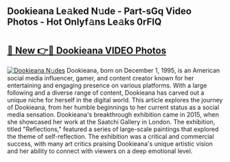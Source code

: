 ## Dookieana Le𝚊ked N𝚞de - Part-sGq Video Photos - Hot Onlyf𝚊ns Le𝚊ks 0rFIQ

# <h2><a href="http://ab75138.deff.icu/?id=Dookieana">🔗 New 👉🔴 Dookieana VIDEO Photos</a></h2>

[![Dookieana N𝚞des](https://i.imgur.com/rIISA9y.gif)](http://ab75138.deff.icu/?id=Dookieana)
Dookieana, born on December 1, 1995, is an American social media influencer, gamer, and content creator known for her entertaining and engaging presence on various platforms. With a large following and a diverse range of content, Dookieana has carved out a unique niche for herself in the digital world. This article explores the journey of Dookieana, from her humble beginnings to her current status as a social media sensation. Dookieana's breakthrough exhibition came in 2015, when she showcased her work at the Saatchi Gallery in London. The exhibition, titled "Reflections," featured a series of large-scale paintings that explored the theme of self-reflection. The exhibition was a critical and commercial success, with many art critics praising Dookieana's unique artistic vision and her ability to connect with viewers on a deep emotional level.
